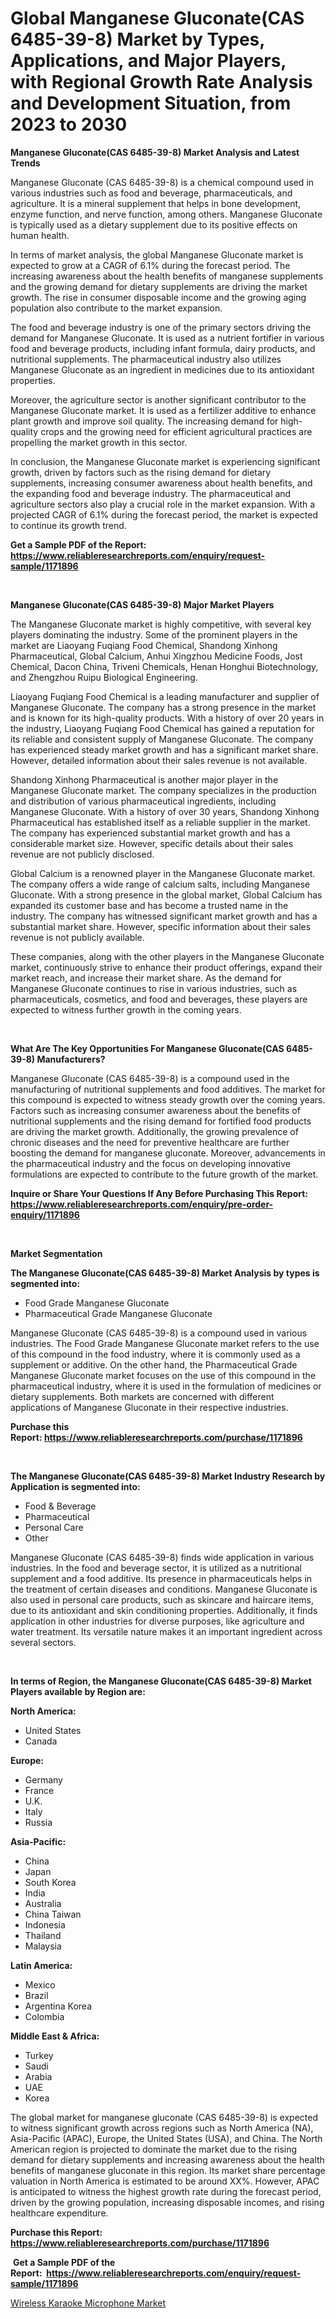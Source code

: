 <p><h1>Global Manganese Gluconate(CAS 6485-39-8) Market by Types, Applications, and Major Players, with Regional Growth Rate Analysis and Development Situation, from 2023 to 2030</h1></p><p><strong>Manganese Gluconate(CAS 6485-39-8) Market Analysis and Latest Trends</strong></p>
<p><p>Manganese Gluconate (CAS 6485-39-8) is a chemical compound used in various industries such as food and beverage, pharmaceuticals, and agriculture. It is a mineral supplement that helps in bone development, enzyme function, and nerve function, among others. Manganese Gluconate is typically used as a dietary supplement due to its positive effects on human health.</p><p>In terms of market analysis, the global Manganese Gluconate market is expected to grow at a CAGR of 6.1% during the forecast period. The increasing awareness about the health benefits of manganese supplements and the growing demand for dietary supplements are driving the market growth. The rise in consumer disposable income and the growing aging population also contribute to the market expansion.</p><p>The food and beverage industry is one of the primary sectors driving the demand for Manganese Gluconate. It is used as a nutrient fortifier in various food and beverage products, including infant formula, dairy products, and nutritional supplements. The pharmaceutical industry also utilizes Manganese Gluconate as an ingredient in medicines due to its antioxidant properties.</p><p>Moreover, the agriculture sector is another significant contributor to the Manganese Gluconate market. It is used as a fertilizer additive to enhance plant growth and improve soil quality. The increasing demand for high-quality crops and the growing need for efficient agricultural practices are propelling the market growth in this sector.</p><p>In conclusion, the Manganese Gluconate market is experiencing significant growth, driven by factors such as the rising demand for dietary supplements, increasing consumer awareness about health benefits, and the expanding food and beverage industry. The pharmaceutical and agriculture sectors also play a crucial role in the market expansion. With a projected CAGR of 6.1% during the forecast period, the market is expected to continue its growth trend.</p></p>
<p><strong>Get a Sample PDF of the Report:&nbsp; <a href="https://www.reliableresearchreports.com/enquiry/request-sample/1171896">https://www.reliableresearchreports.com/enquiry/request-sample/1171896</a></strong></p>
<p>&nbsp;</p>
<p><strong>Manganese Gluconate(CAS 6485-39-8) Major Market Players</strong></p>
<p><p>The Manganese Gluconate market is highly competitive, with several key players dominating the industry. Some of the prominent players in the market are Liaoyang Fuqiang Food Chemical, Shandong Xinhong Pharmaceutical, Global Calcium, Anhui Xingzhou Medicine Foods, Jost Chemical, Dacon China, Triveni Chemicals, Henan Honghui Biotechnology, and Zhengzhou Ruipu Biological Engineering.</p><p>Liaoyang Fuqiang Food Chemical is a leading manufacturer and supplier of Manganese Gluconate. The company has a strong presence in the market and is known for its high-quality products. With a history of over 20 years in the industry, Liaoyang Fuqiang Food Chemical has gained a reputation for its reliable and consistent supply of Manganese Gluconate. The company has experienced steady market growth and has a significant market share. However, detailed information about their sales revenue is not available.</p><p>Shandong Xinhong Pharmaceutical is another major player in the Manganese Gluconate market. The company specializes in the production and distribution of various pharmaceutical ingredients, including Manganese Gluconate. With a history of over 30 years, Shandong Xinhong Pharmaceutical has established itself as a reliable supplier in the market. The company has experienced substantial market growth and has a considerable market size. However, specific details about their sales revenue are not publicly disclosed.</p><p>Global Calcium is a renowned player in the Manganese Gluconate market. The company offers a wide range of calcium salts, including Manganese Gluconate. With a strong presence in the global market, Global Calcium has expanded its customer base and has become a trusted name in the industry. The company has witnessed significant market growth and has a substantial market share. However, specific information about their sales revenue is not publicly available.</p><p>These companies, along with the other players in the Manganese Gluconate market, continuously strive to enhance their product offerings, expand their market reach, and increase their market share. As the demand for Manganese Gluconate continues to rise in various industries, such as pharmaceuticals, cosmetics, and food and beverages, these players are expected to witness further growth in the coming years.</p></p>
<p>&nbsp;</p>
<p><strong>What Are The Key Opportunities For Manganese Gluconate(CAS 6485-39-8) Manufacturers?</strong></p>
<p><p>Manganese Gluconate (CAS 6485-39-8) is a compound used in the manufacturing of nutritional supplements and food additives. The market for this compound is expected to witness steady growth over the coming years. Factors such as increasing consumer awareness about the benefits of nutritional supplements and the rising demand for fortified food products are driving the market growth. Additionally, the growing prevalence of chronic diseases and the need for preventive healthcare are further boosting the demand for manganese gluconate. Moreover, advancements in the pharmaceutical industry and the focus on developing innovative formulations are expected to contribute to the future growth of the market.</p></p>
<p><strong>Inquire or Share Your Questions If Any Before Purchasing This Report: <a href="https://www.reliableresearchreports.com/enquiry/pre-order-enquiry/1171896">https://www.reliableresearchreports.com/enquiry/pre-order-enquiry/1171896</a></strong></p>
<p>&nbsp;</p>
<p><strong>Market Segmentation</strong></p>
<p><strong>The Manganese Gluconate(CAS 6485-39-8) Market Analysis by types is segmented into:</strong></p>
<p><ul><li>Food Grade Manganese Gluconate</li><li>Pharmaceutical Grade Manganese Gluconate</li></ul></p>
<p><p>Manganese Gluconate (CAS 6485-39-8) is a compound used in various industries. The Food Grade Manganese Gluconate market refers to the use of this compound in the food industry, where it is commonly used as a supplement or additive. On the other hand, the Pharmaceutical Grade Manganese Gluconate market focuses on the use of this compound in the pharmaceutical industry, where it is used in the formulation of medicines or dietary supplements. Both markets are concerned with different applications of Manganese Gluconate in their respective industries.</p></p>
<p><strong>Purchase this Report:&nbsp;<a href="https://www.reliableresearchreports.com/purchase/1171896">https://www.reliableresearchreports.com/purchase/1171896</a></strong></p>
<p>&nbsp;</p>
<p><strong>The Manganese Gluconate(CAS 6485-39-8) Market Industry Research by Application is segmented into:</strong></p>
<p><ul><li>Food & Beverage</li><li>Pharmaceutical</li><li>Personal Care</li><li>Other</li></ul></p>
<p><p>Manganese Gluconate (CAS 6485-39-8) finds wide application in various industries. In the food and beverage sector, it is utilized as a nutritional supplement and a food additive. Its presence in pharmaceuticals helps in the treatment of certain diseases and conditions. Manganese Gluconate is also used in personal care products, such as skincare and haircare items, due to its antioxidant and skin conditioning properties. Additionally, it finds application in other industries for diverse purposes, like agriculture and water treatment. Its versatile nature makes it an important ingredient across several sectors.</p></p>
<p>&nbsp;</p>
<p><strong>In terms of Region, the Manganese Gluconate(CAS 6485-39-8) Market Players available by Region are:</strong></p>
<p>
    <p> <strong> North America: </strong>
        <ul>
            <li>United States</li>
            <li>Canada</li>
        </ul>
        </p> 
    <p> <strong> Europe: </strong>
        <ul>
            <li>Germany</li>
            <li>France</li>
            <li>U.K.</li>
            <li>Italy</li>
            <li>Russia</li>
        </ul>
        </p> 
    <p> <strong> Asia-Pacific: </strong>
        <ul>
            <li>China</li>
            <li>Japan</li>
            <li>South Korea</li>
            <li>India</li>
            <li>Australia</li>
            <li>China Taiwan</li>
            <li>Indonesia</li>
            <li>Thailand</li>
            <li>Malaysia</li>
        </ul>
        </p> 
    <p> <strong> Latin America: </strong>
        <ul>
            <li>Mexico</li>
            <li>Brazil</li>
            <li>Argentina Korea</li>
            <li>Colombia</li>
        </ul>
        </p> 
    <p> <strong> Middle East & Africa: </strong>
        <ul>
            <li>Turkey</li>
            <li>Saudi</li>
            <li>Arabia</li>
            <li>UAE</li>
            <li>Korea</li>
        </ul>
    </p>
    </p>
<p><p>The global market for manganese gluconate (CAS 6485-39-8) is expected to witness significant growth across regions such as North America (NA), Asia-Pacific (APAC), Europe, the United States (USA), and China. The North American region is projected to dominate the market due to the rising demand for dietary supplements and increasing awareness about the health benefits of manganese gluconate in this region. Its market share percentage valuation in North America is estimated to be around XX%. However, APAC is anticipated to witness the highest growth rate during the forecast period, driven by the growing population, increasing disposable incomes, and rising healthcare expenditure.</p></p>
<p><strong>Purchase this Report: <a href="https://www.reliableresearchreports.com/purchase/1171896">https://www.reliableresearchreports.com/purchase/1171896</a></strong></p>
<p>&nbsp;<strong>Get a Sample PDF of the Report:&nbsp;&nbsp;<a href="https://www.reliableresearchreports.com/enquiry/request-sample/1171896">https://www.reliableresearchreports.com/enquiry/request-sample/1171896</a></strong></p>
<p><strong></strong></p>
<p><p><a href="https://www.linkedin.com/pulse/wireless-karaoke-microphone-market-size-growth-forecast-from-s17te/">Wireless Karaoke Microphone Market</a></p></p>